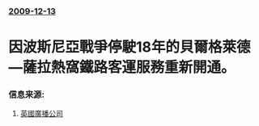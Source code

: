 ### [2009-12-13](/news/2009/12/13/index.md)

##### 
# 因波斯尼亞戰爭停駛18年的貝爾格萊德—薩拉熱窩鐵路客運服務重新開通。




### 信息来源:

1. [英國廣播公司](http://news.bbc.co.uk/2/hi/europe/8410465.stm)
